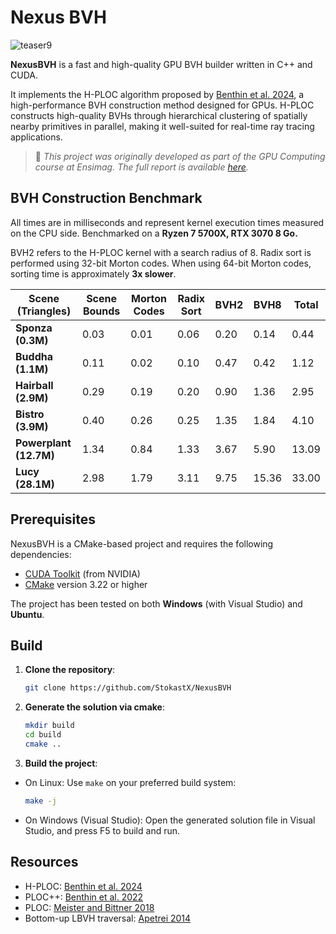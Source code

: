 # Nexus BVH
![teaser9](https://github.com/user-attachments/assets/a56284f9-bfe7-49d1-b83a-6374537d7e9b)

**NexusBVH** is a fast and high-quality GPU BVH builder written in C++ and CUDA.

It implements the H-PLOC algorithm proposed by [Benthin et al. 2024](https://dl.acm.org/doi/10.1145/3675377), a high-performance BVH construction method designed for GPUs. H-PLOC constructs high-quality BVHs through hierarchical clustering of spatially nearby primitives in parallel, making it well-suited for real-time ray tracing applications.


> 📝 *This project was originally developed as part of the GPU Computing course at Ensimag. The full report is available [here](https://patrick-attimont.com/assets/documents/NXB_report.pdf).*


## BVH Construction Benchmark

All times are in milliseconds and represent kernel execution times measured on the CPU side. Benchmarked on a **Ryzen 7 5700X, RTX 3070 8 Go.** 

BVH2 refers to the H-PLOC kernel with a search radius of 8. Radix sort is performed using 32-bit Morton codes. When using 64-bit Morton codes, sorting time is approximately **3x slower**.

| Scene (Triangles)      | Scene Bounds | Morton Codes | Radix Sort | BVH2  | BVH8  | Total |
|------------------------|--------------|--------------|------------|-------|-------|--------|
| **Sponza (0.3M)**      | 0.03         | 0.01         | 0.06       | 0.20  | 0.14  | 0.44   |
| **Buddha (1.1M)**      | 0.11         | 0.02         | 0.10       | 0.47  | 0.42  | 1.12   |
| **Hairball (2.9M)**    | 0.29         | 0.19         | 0.20       | 0.90  | 1.36  | 2.95   |
| **Bistro (3.9M)**      | 0.40         | 0.26         | 0.25       | 1.35  | 1.84  | 4.10   |
| **Powerplant (12.7M)** | 1.34         | 0.84         | 1.33       | 3.67  | 5.90  | 13.09  |
| **Lucy (28.1M)**       | 2.98         | 1.79         | 3.11       | 9.75  | 15.36 | 33.00  |

## Prerequisites
NexusBVH is a CMake-based project and requires the following dependencies:

- [CUDA Toolkit](https://developer.nvidia.com/cuda-downloads) (from NVIDIA)
- [CMake](https://cmake.org/download/) version 3.22 or higher

The project has been tested on both **Windows** (with Visual Studio) and **Ubuntu**.

## Build

1. **Clone the repository**:

   ```sh
   git clone https://github.com/StokastX/NexusBVH
   ```

2. **Generate the solution via cmake**:

   ``` sh
   mkdir build
   cd build
   cmake ..
   ```

3. **Build the project**:
- On Linux: Use ```make``` on your preferred build system:

   ``` sh
   make -j
   ```
- On Windows (Visual Studio): Open the generated solution file in Visual Studio, and press F5 to build and run.

## Resources

- H-PLOC: [Benthin et al. 2024](https://dl.acm.org/doi/10.1145/3675377)
- PLOC++: [Benthin et al. 2022](https://dl.acm.org/doi/10.1145/3543867)
- PLOC: [Meister and Bittner 2018](https://ieeexplore.ieee.org/document/7857089)
- Bottom-up LBVH traversal: [Apetrei 2014](https://doi.org/10.2312/cgvc.20141206)
